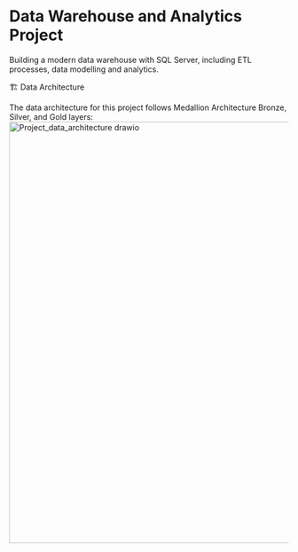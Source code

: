 # Data Warehouse and Analytics Project
Building a modern data warehouse with SQL Server, including ETL processes, data modelling and analytics.

🏗️ Data Architecture

The data architecture for this project follows Medallion Architecture Bronze, Silver, and Gold layers:
<img width="839" height="760" alt="Project_data_architecture drawio" src="https://github.com/user-attachments/assets/4e0859a6-5ab5-4a10-bfab-383cd444b221" />

